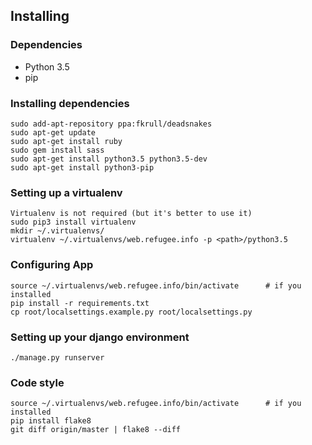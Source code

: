Installing
----------------------

### Dependencies
+ Python 3.5
+ pip

### Installing dependencies
    sudo add-apt-repository ppa:fkrull/deadsnakes
    sudo apt-get update
    sudo apt-get install ruby
    sudo gem install sass
    sudo apt-get install python3.5 python3.5-dev
    sudo apt-get install python3-pip

### Setting up a virtualenv
    Virtualenv is not required (but it's better to use it)
    sudo pip3 install virtualenv
    mkdir ~/.virtualenvs/
    virtualenv ~/.virtualenvs/web.refugee.info -p <path>/python3.5

### Configuring App
    source ~/.virtualenvs/web.refugee.info/bin/activate      # if you installed
    pip install -r requirements.txt
    cp root/localsettings.example.py root/localsettings.py

### Setting up your django environment
    ./manage.py runserver

### Code style
    source ~/.virtualenvs/web.refugee.info/bin/activate      # if you installed
    pip install flake8
    git diff origin/master | flake8 --diff
